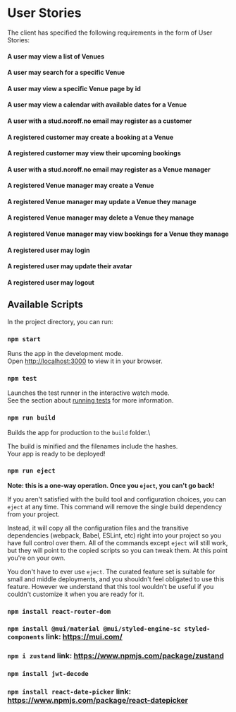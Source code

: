 # User Stories
The client has specified the following requirements in the form of User Stories:

#### A user may view a list of Venues
#### A user may search for a specific Venue
#### A user may view a specific Venue page by id
#### A user may view a calendar with available dates for a Venue
#### A user with a stud.noroff.no email may register as a customer
#### A registered customer may create a booking at a Venue
#### A registered customer may view their upcoming bookings
#### A user with a stud.noroff.no email may register as a Venue manager
#### A registered Venue manager may create a Venue
#### A registered Venue manager may update a Venue they manage
#### A registered Venue manager may delete a Venue they manage
#### A registered Venue manager may view bookings for a Venue they manage
#### A registered user may login
#### A registered user may update their avatar
#### A registered user may logout

## Available Scripts

In the project directory, you can run:

### `npm start`

Runs the app in the development mode.\
Open [http://localhost:3000](http://localhost:3000) to view it in your browser.

### `npm test`

Launches the test runner in the interactive watch mode.\
See the section about [running tests](https://facebook.github.io/create-react-app/docs/running-tests) for more information.

### `npm run build`

Builds the app for production to the `build` folder.\

The build is minified and the filenames include the hashes.\
Your app is ready to be deployed!

### `npm run eject`

**Note: this is a one-way operation. Once you `eject`, you can't go back!**

If you aren't satisfied with the build tool and configuration choices, you can `eject` at any time. This command will remove the single build dependency from your project.

Instead, it will copy all the configuration files and the transitive dependencies (webpack, Babel, ESLint, etc) right into your project so you have full control over them. All of the commands except `eject` will still work, but they will point to the copied scripts so you can tweak them. At this point you're on your own.

You don't have to ever use `eject`. The curated feature set is suitable for small and middle deployments, and you shouldn't feel obligated to use this feature. However we understand that this tool wouldn't be useful if you couldn't customize it when you are ready for it.

### `npm install react-router-dom`

### `npm install @mui/material @mui/styled-engine-sc styled-components` link: https://mui.com/

### `npm i zustand` link: https://www.npmjs.com/package/zustand

### `npm install jwt-decode`

### `npm install react-date-picker` link: https://www.npmjs.com/package/react-datepicker